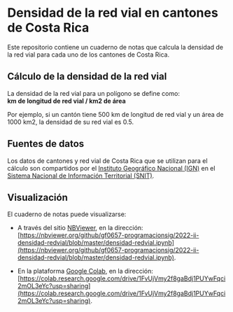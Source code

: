 # Densidad de la red vial en cantones de Costa Rica
Este repositorio contiene un cuaderno de notas que calcula la densidad de la red vial para cada uno de los cantones de Costa Rica.

## Cálculo de la densidad de la red vial
La densidad de la red vial para un polígono se define como:  
**km de longitud de red vial / km2 de área**

Por ejemplo, si un cantón tiene 500 km de longitud de red vial y un área de 1000 km2, la densidad de su red vial es 0.5.

## Fuentes de datos
Los datos de cantones y red vial de Costa Rica que se utilizan para el cálculo son compartidos por el [Instituto Geográfico Nacional (IGN)]() en el [Sistema Nacional de Información Territorial (SNIT)](https://www.snitcr.go.cr/).

## Visualización
El cuaderno de notas puede visualizarse:

- A través del sitio [NBViewer](https://nbviewer.org/), en la dirección:  
[https://nbviewer.org/github/gf0657-programacionsig/2022-ii-densidad-redvial/blob/master/densidad-redvial.ipynb](https://nbviewer.org/github/gf0657-programacionsig/2022-ii-densidad-redvial/blob/master/densidad-redvial.ipynb).

- En la plataforma [Google Colab](https://colab.research.google.com/), en la dirección:  
[https://colab.research.google.com/drive/1FvUjVmy2f8gaBdj1PUYwFqci2mOL3eYc?usp=sharing](https://colab.research.google.com/drive/1FvUjVmy2f8gaBdj1PUYwFqci2mOL3eYc?usp=sharing).

